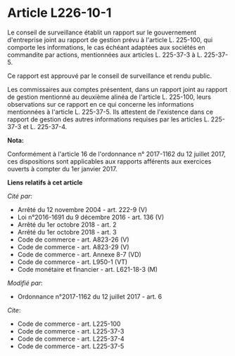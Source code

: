 # Article L226-10-1

Le conseil de surveillance établit un rapport sur le gouvernement d'entreprise joint au rapport de gestion prévu à l'article
L. 225-100, qui comporte les informations, le cas échéant adaptées aux sociétés en commandite par actions, mentionnées aux
articles L. 225-37-3 à L. 225-37-5.

Ce rapport est approuvé par le conseil de surveillance et rendu public.

Les commissaires aux comptes présentent, dans un rapport joint au rapport de gestion mentionné au deuxième alinéa de
l'article L. 225-100, leurs observations sur ce rapport en ce qui concerne les informations mentionnées à l'article L.
225-37-5. Ils attestent de l'existence dans ce rapport de gestion des autres informations requises par les articles L.
225-37-3 et L. 225-37-4.

**Nota:**

Conformément à l'article 16 de l'ordonnance n° 2017-1162 du 12 juillet 2017, ces dispositions sont applicables aux rapports
afférents aux exercices ouverts à compter du 1er janvier 2017.

**Liens relatifs à cet article**

_Cité par_:

  - Arrêté du 12 novembre 2004 - art. 222-9 (V)
  - Loi n°2016-1691 du 9 décembre 2016 - art. 136 (V)
  - Arrêté du 1er octobre 2018 - art. 2
  - Arrêté du 1er octobre 2018 - art. 3
  - Code de commerce - art. A823-26 (V)
  - Code de commerce - art. A823-29 (V)
  - Code de commerce - art. Annexe 8-7 (VD)
  - Code de commerce - art. L950-1 (VT)
  - Code monétaire et financier - art. L621-18-3 (M)

_Modifié par_:

  - Ordonnance n°2017-1162 du 12 juillet 2017 - art. 6

_Cite_:

  - Code de commerce - art. L225-100
  - Code de commerce - art. L225-37-3
  - Code de commerce - art. L225-37-4
  - Code de commerce - art. L225-37-5
